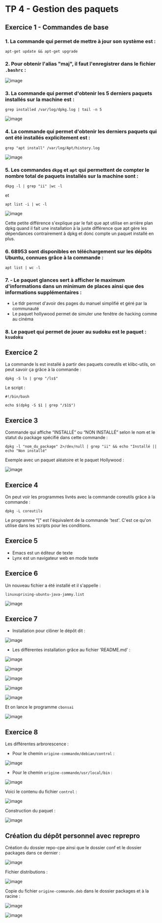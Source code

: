 # TP 4 - Gestion des paquets

## Exercice 1 - Commandes de base

### 1. La commande qui permet de mettre à jour son système est :
```
apt-get update && apt-get upgrade
```


### 2. Pour obtenir l'alias "maj", il faut l'enregistrer dans le fichier ` .bashrc ` :

![image](https://user-images.githubusercontent.com/80455771/192150407-c687dc82-2ba2-4c56-9a8a-fcd3523d32fb.png)


### 3. La commande qui permet d'obtenir les 5 derniers paquets installés sur la machine est : 
```
grep installed /var/log/dpkg.log | tail -n 5 
```

![image](https://user-images.githubusercontent.com/80455771/192151385-0fa63cb0-a094-472d-8c22-ba7426cb24b0.png)


### 4. La commande qui permet d'obtenir les derniers paquets qui ont été installés explicitement est :
```
grep "apt install" /var/log/Apt/history.log
```

![image](https://user-images.githubusercontent.com/80455771/192151558-bf48e700-199f-4d45-a433-a24ef0f0be32.png)


### 5. Les commandes `dkpg` et `apt` qui permettent de compter le nombre total de paquets installés sur la machine sont :
```
dkpg -l | grep "ii" |wc -l
```

et

```
apt list -i | wc -l 
```
![image](https://user-images.githubusercontent.com/80455771/192154497-f784257f-fd7b-43ff-a62c-640593c8571d.png)

Cette petite différence s'explique par le fait que apt utilise en arrière plan dpkg quand il fait une installation à la juste différence que apt gère les dépendances contrairement à dpkg et donc compte un paquet installé en plus.


### 6. 68953 sont disponibles en téléchargement sur les dépôts Ubuntu, connues grâce à la commande :
```
apt list | wc -l
```


### 7. - Le paquet glances sert à afficher le maximum d'informations dans un minimum de places ainsi que des informations supplémentaires :
   - Le tldr permet d'avoir des pages du manuel simplifié et géré par la communauté
   - Le paquet hollywood permet de simuler une fenêtre de hacking comme au cinéma 


### 8. Le paquet qui permet de jouer au sudoku est le paquet : `ksudoku`


## Exercice 2 

La commande ls est installé à partir des paquets coreutils et klibc-utils, on peut savoir ça grâce à la commande :
```
dpkg -S ls | grep "/ls$"
```
Le script :
```console
#!/bin/bash

echo $(dpkg -S $1 | grep "/$1$")
```

## Exercice 3 

Commande qui affiche “INSTALLÉ” ou “NON INSTALLÉ” selon le nom et le statut du package
spécifié dans cette commande :
```
dpkg -l "nom_du_package" 2>/dev/null | grep "ii" && echo "Installé || echo "Non installé"
```
Exemple avec un paquet aléatoire et le paquet Hollywood :


![image](https://user-images.githubusercontent.com/80455771/192210392-83789ca4-f8a7-4e6c-9c48-e348d853b87a.png)

## Exercice 4 
On peut voir les programmes livrés avec la commande coreutils grâce à la commande :
```
dpkg -L coreutils
```
Le programme "[" est l'équivalent de la commande 'test'. C'est ce qu'on utilise dans les scripts pour les conditions. 

## Exercice 5 

- Emacs est un éditeur de texte 
- Lynx est un navigateur web en mode texte 

## Exercice 6

Un nouveau fichier a été installé et il s'appelle :
```
linuxuprising-ubuntu-java-jammy.list
```

![image](https://user-images.githubusercontent.com/80455771/192216733-a38af22a-c9cc-418a-a6a3-84ed7ad9a87e.png)

## Exercice 7 

- Installation pour clôner le dépôt dit :

![image](https://user-images.githubusercontent.com/80455771/192221042-dcdd7e1c-b6a1-46a2-8f2a-482513517101.png)

- Les différentes installation grâce au fichier 'README.md' : 

![image](https://user-images.githubusercontent.com/80455771/192221465-60241203-2ff4-47ed-b9cb-390a791cbf01.png)

![image](https://user-images.githubusercontent.com/80455771/192221990-7aa2fd97-f05d-49cc-aecc-f8d69cf5d659.png)


![image](https://user-images.githubusercontent.com/80455771/192221532-821a4273-ddca-4eac-ab7f-9792eb1c7527.png)

![image](https://user-images.githubusercontent.com/80455771/192221719-2aa733ef-f8d7-4edb-8ea7-8b2b621c0a67.png)

![image](https://user-images.githubusercontent.com/80455771/192221799-f04c0be5-9d87-4cd2-b81a-92d76ca5f526.png)

Et on lance le programme `cbonsai`

![image](https://user-images.githubusercontent.com/80455771/192222055-2a87e5a9-de87-4317-88f6-4d802c5bc411.png)

## Exercice 8 
Les différentes arbrorescence :
 - Pour le chemin `origine-commande/debian/control` :
 
![image](https://user-images.githubusercontent.com/80455771/192236881-2cb25c09-272b-4eaf-9c57-5ffb6f0b22a0.png)

 - Pour le chemin `origine-commande/usr/local/bin` :
 
 ![image](https://user-images.githubusercontent.com/80455771/192237452-819dfe7b-2b64-49e6-ae41-6042c49b4f59.png)

Voici le contenu du fichier `control` :

![image](https://user-images.githubusercontent.com/80455771/192236597-353babda-e3c7-4e4a-a176-3bcef12fd95b.png)

Construction du paquet :

![image](https://user-images.githubusercontent.com/80455771/192245912-51232bd1-d53e-48c4-b707-706ad02c6968.png)


## Création du dépôt personnel avec reprepro 

Création du dossier repo-cpe ainsi que le dossier conf et le dossier packages dans ce dernier :

![image](https://user-images.githubusercontent.com/80455771/192246672-b056a4e4-211f-4527-b2c0-0a5cdf3c33ca.png)

Fichier distributions :

![image](https://user-images.githubusercontent.com/80455771/192247344-c0e3861d-4d48-4864-b4ca-561ea3cedb54.png)

Copie du fichier `origine-commande.deb` dans le dossier packages et à la racine :

![image](https://user-images.githubusercontent.com/80455771/192264878-3c7902de-a51f-46e2-875d-be8eef47c8fc.png)

![image](https://user-images.githubusercontent.com/80455771/192264931-bb312a19-a20f-4cc3-b3f8-9e49fe1dc56c.png)














